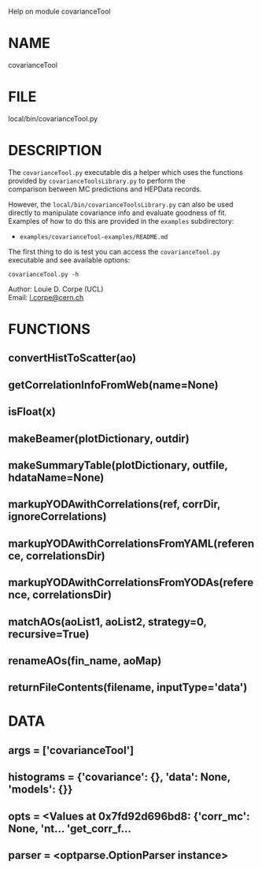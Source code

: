 Help on module covarianceTool

# NAME
covarianceTool

# FILE
local/bin/covarianceTool.py

# DESCRIPTION
The `covarianceTool.py` executable dis a helper which uses the functions provided by `covarianceToolsLibrary.py` to perform the  
comparison between MC predictions and HEPData records.

However, the `local/bin/covarianceToolsLibrary.py` can also be used directly to manipulate covariance info and evaluate goodness of fit.
Examples of how to do this are provided in the `examples` subdirectory: 
- `examples/covarianceTool-examples/README.md`

The first thing to do is test you can access the `covarianceTool.py` executable and see available options:
```
covarianceTool.py -h
```

Author: Louie D. Corpe (UCL)  
Email: l.corpe@cern.ch

# FUNCTIONS
## convertHistToScatter(ao)

## getCorrelationInfoFromWeb(name=None)

## isFloat(x)

## makeBeamer(plotDictionary, outdir)

## makeSummaryTable(plotDictionary, outfile, hdataName=None)

## markupYODAwithCorrelations(ref, corrDir, ignoreCorrelations)

## markupYODAwithCorrelationsFromYAML(reference, correlationsDir)

## markupYODAwithCorrelationsFromYODAs(reference, correlationsDir)

## matchAOs(aoList1, aoList2, strategy=0, recursive=True)

## renameAOs(fin_name, aoMap)

## returnFileContents(filename, inputType='data')

# DATA
## args = ['covarianceTool']
## histograms = {'covariance': {}, 'data': None, 'models': {}}
## opts = <Values at 0x7fd92d696bd8: {'corr_mc': None, 'nt... 'get_corr_f...
## parser = <optparse.OptionParser instance>


